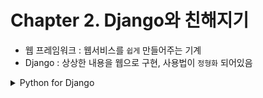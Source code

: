 # Chapter 2. Django와 친해지기

- 웹 프레임워크 : 웹서비스를 `쉽게` 만들어주는 기계
- Django : 상상한 내용을 웹으로 구현, 사용법이 `정형화` 되어있음

<details>
  <summary>Python for Django</summary>
  
  ## 1. 딕셔너리
  
  - 데이터들을 `대응` 시켜주는 자료형
  - 탐색의 기준인 `키워드` ---- `찾고자 하는 값`을 대응시킴
  - 즉, `key` ---- `value`
  - 🌟 key값은 중복되어서도, 변해서도 안된다!
  - 딕셔너리를 쓰는 경우 : 2 x N 표를 통해 데이터를 표현하고 싶을 때
  
  ## 2. 예외처리
  
  - Python의 오류에는 `파싱에러` 와 `예외`가 있음
  - `파싱에러` : 실행 자체에 영향을 주는 치명적인 오류 == 문법 오류 (예: 오타, 배열 인덱스 오류 등)
  - `예외` : 프로그램 실행 자체를 멈추지는 않음, 실행 중 감지되는 오류 (예: TypeError, NameError, ZeroDivisionError 등)
  - 오류 핸들링(Handling) -> try ••• except ••• finally : 어떤 오류가 발생해도 코드가 실행됨!
  
  🌟 핸들링의 의의 : 프로그램을 `멈춤 없이` 실행시킬 수 있다!
  
  ```python
  try:
   #일단 시도해 볼 것
   #오류가 생길 여지가 있는 코드
  except 발생 오류:
   #발생 오류가 발생했을 경우 실행할 코드
  finally:
   #예외가 발생했든 안 했든
   #최종적으로 무조건 실행할 코드

  try:
     4/0
  except: ZeroDivisionError:
     print("0으로 나눌 수 없습니다.")
  finally:
     print("계산 끝")                # -> 0으로 나눌 수 없습니다. 계산 끝
  ```
  https://docs.python.org/ko/3/tutorial/errors.html
  
  ## 3. 객체와 클래스
  
  - 세상에 있는 모든 것들을 프로그래밍 하고 싶어! -> 세상에 있는 모든 다른 대상(객체)을 관찰
  - 객체를 프로그래밍 할 수 있다면 -> 세상에 있는 다른 객체들도 프로그래밍할 수 있음
  - 이 세상의 모든 객체는 무엇으로 구성되어 있을까? -> `상태`, `동작`
  
  -> 이 세상에 있는 모든 대상들은 `상태`와 `동작`으로 나타낼 수 있다!!
  
  -> **변수**와 **함수**로 표현
  
  ```python
  # 예시
  name = "panda"    # 상태 == 변수
  weight = 120
  age = 20

  def sleepy():     # 동작 == 함수
     if 졸리면:
        잔다

  def hungry();
     if 배고프면:
        먹는다
  ```
  
  ❗️ 세상에 대상들이 한두개가 아님, 상태와 동작을 한 번에 여러개 정의할 수 있어야함 == **객체 지향 프로그래밍**
  - 틀(클래스)를 만들고 달고나(객체) 찍어내기
  ```python
  # 예시 - 판다 세마리를 만들고 싶어
  
  class Panda():
    weight = 120
    age = 20
  
  def sleepy():
    if(졸리면):
      잔다
  def hungry():
    if(배고프면):
      먹는다
  
  panda1 = Panda()
  panda2 = Panda()
  panda3 = Panda()
  ```
  
  ## 4. 모듈, 패키지, 라이브러리
  
  - 모듈 : 가장 작은 단위의 파이썬으로 정의된 파일, `import`를 통해 다른 파일의 모듈을 사용할 수 있음
  - 패키지 : 모듈의 집합, 모듈의 계층 단위
  - 라이브러리 :
  
</detials>

